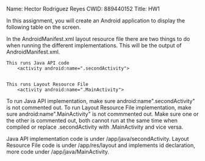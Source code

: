 Name: Hector Rodriguez Reyes
CWID: 889440152
Title: HW1

In this assignment, you will create an Android application to display the following table on the screen. 

In the AndroidManifest.xml layout resource file there are two things to do when running the different implementations.
This will be the output of AndroidManifest.xml.

    This runs Java API code 
        <activity android:name=".secondActivity">
                                         
                                           
    This runs Layout Resource File
        <activity android:name=".MainActivity">
                                            
                                            
To run Java API implementation, make sure android:name".secondActivity" is not commented out.
To run Layout Resource File implementation, make sure android:name".MainActivity" is not commmented out. 
Make sure one or the other is commented out, both cannot run at the same time when compiled or replace .secondActivity with .MainActivity and vice versa.

Java API implementation code is under /app/java/secondActivity.
Layout Resource File code is under /app/res/layout and implements id declaration, more code under /app/java/MainActivity.
